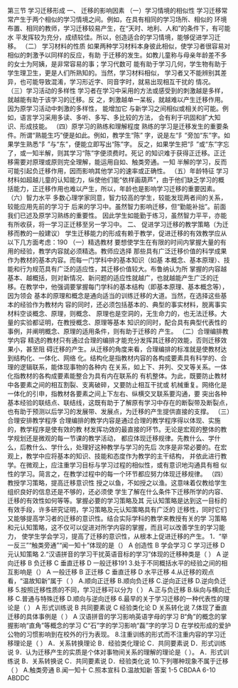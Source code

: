 第三节 学习迁移形成
一、 迁移的影响因素
（一）学习情境的相似性
学习迁移常常产生于两个相似的学习情境之间。例如，在具有相同的学习场所、相似的
环境布置、相同的教师，学习迁移较易产生，在“天时、地利、人和”的条件下，有可能水
平发挥较为充分，成绩较佳。所以，创造适合的学习情境，能够促进学习迁移。
（二） 学习材料的性质
如果两种学习材料本身彼此相似，使学习者很容易对相似的刺激予以同样的反应，有助
于迁移的发生。如教儿童称与母亲年龄差不多的女士为阿姨，是非常容易的事；学习代数可
能有助于学习几何，学生物有助于学生理卫生，更是人们所熟知的。当然，学习材料相似，
学习者又不能辨别其差异，也可能导致混淆，学习形近字、同音字时，就易出现相互干扰的
情况。
（三）学习活动的多样性
学习者在学习中采用的方法或感受到的刺激越是多样，就越能有助于该学习的迁移。反
之，刺激越单一呆板，就越难以产生迁移作用。因为原学习活动中刺激的多样性， 能增加它
与新学习之间相似或相关的可能。例如，语言学习采用多读、多听、多写、多比较的方法，
会有利于巩固和扩大知识、形成技能。
（四）原学习的熟练和理解程度
熟练的学习是迁移发生的重要条件。所谓“熟能生巧”便是如此。例如，教学生“陈”
字，说是左“阝”旁加“东”字。如果学生熟悉“阝”与“东”，便能立即写出“陈”字。
反之，如果学生把“阝”或“东”字忘了，或一知半解，则其学习“陈”字便须费时。死记
的知识难于获得正迁移。正迁移需要对原理或原则完全理解，能运用自如、触类旁通。一知
半解的学习，反而可能引起负迁移作用，因而影响其他学习的速率或正确性。
（五）年龄特征
学习材料如超越儿童的认知能力，纵使他们能“依样画葫芦”，由于他们缺乏学习的概
括能力，正迁移作用也难以产生，所以，年龄也是影响学习迁移的重要因素。
（六）智力水平
多数心理学家同意，智力较高的学生，较能发现两者间的关系，较能应用先前的学习于
后来的学习中。虽然智力影响迁移，但“勤能补拙”。前面我们已述及原学习熟练的重要性。
因此学生如能勤于练习，虽然智力平平，亦能有所收获，将一学习正迁移至另一学习中。
二、 促进学习迁移的教学策略（为迁移而教的一般建议）
学生迁移能力的形成有赖于教学，促进迁移的有效教学应从以下几方面考虑：190
（一）精选教材
要想使学生在有限的时间内掌握大量的有用的经验，教学内容就必须精选。教师应选择
那些具有广泛迁移价值的科学成果作为教材的基本内容。而每一门学科中的基本知识（如基
本概念、基本原理）、技能和行为规范具有广泛的适应性，其迁移价值较大。布鲁纳认为所
掌握的内容越基本、越概括，则对新情况、新问题的适应性就越广，也就越能产生广泛的迁
移。在教学中，他强调要掌握每门学科的基本结构（即基本原理、基本概念等），因为领会
基本的原理和概念是通向适当的训练迁移的大道。当然，在选择这些基本的经验作为教材内
容的同时，还必须包括基本的、典型的事实材料，脱离事实材料空谈概念、原理，则概念、
原理也是空洞的，无生命力的，也无法迁移。大量的实验都证明，在教授概念、原理等基本
知识的同时，配合具有典型代表性的事例，并阐明概念、原理的适用条件，则有助于迁移的
产生。
（二）合理编排教学内容
精选的教材只有通过合理的编排才能充分发挥其迁移的效能，否则迁移效果小，甚至阻
碍迁移的产生。从迁移的角度来看，合理编排的标准就是使教材达到结构化、一体化、网络
化。结构化是指教材内容的各构成要素具有科学的、合理的逻辑联系，能体现事物的各种内
在关系，如上下、并列、交叉等关系。一体化指教材的各构成要素能整合为具有内在联系的
有机整体。为此，既要防止教材中各要素之间的相互割裂、支离破碎，又要防止相互干扰或
机械重复。网络化是一体化的引申，指教材各要素之间上下左右、纵横交叉联系要沟通，要
突出各种基本经验的联结点、联结线，这既有助于了解原有学习中存在的断裂带及断裂点，
也有助于预测以后学习的发展带、发展点，为迁移的产生提供直接的支撑。
（三）合理安排教学程序
合理编排的教学内容是通过合理的教学程序得以体现、实施的，教学程序是使有效的教
材发挥功效的最直接的环节。无论是宏观的整体的教学规划还是微观的每一节课的教学活动，
都应体现迁移规律。先教什么、学什么，后教什么、学什么，处理好这种教学与学习的先后
次序是非常必要的。在宏观上，教学中应将基本的知识、技能和态度作为教学的主干结构，
并依此进行教学。在微观上，应注重学习目标与学习过程的相似性，或有意识地沟通具有相
似性的学习。简言之，在教学过程中的每一个环节都应努力体现迁移规律。
（四）教授学习策略，提高迁移意识性
授之以鱼，不如授之以渔。这意味着仅教给学生组织良好的信息还是不够的，还必须使
学生了解在什么条件下迁移所学的内容、迁移的有效性如何等等。掌握必要的学习策略及其
元认知策略是达到这一目标的有效手段，许多研究证明，学习策略及元认知策略具有广泛的
迁移性，同时它们又能够提高学习者的迁移的意识性。结合实际学科的教学来教授有关的学
习策略和元认知策略，这不仅可以促进对所学内容的掌握，而且可以改善学生的学习能力，
使学生学会学习，提高了迁移的意识性，从根本上促进迁移的产生。
1．“举一反三”“触类旁通”“闻一知十”体现的是（）
A 创造性 B 学会学习 C 学习迁移 D 元认知策略
2.“汉语拼音的学习干扰英语音标的学习”体现的迁移种类是（ ）
A 逆向迁移 B 负迁移 C 垂直迁移 D 一般迁移191
3.处于不同概括水平的经验之间的相互影响是（）
A 一般迁移 B 正迁移 C 垂直迁移 D 水平迁移
4.从迁移的观点看，“温故知新”属于（ ）
A.顺向正迁移 B.顺向负迁移 C.逆向正迁移 D.逆向负迁移
5.按照迁移性质的不同，学习迁移可以分为（ ）
A.正与负迁移 B.纵向与横向迁移 C.普通与特殊迁移 D.顺向与逆向迁移
6.最早的关于学习迁移的一种代表性的理论是（ ）
A 形式训练说 B 共同要素说 C 经验类化论 D 关系转化说
7.体现了垂直迁移的具体事例是（ ）
A 汉语拼音的学习影响英语字母的学习
B“角”的概念的掌握影响“直角”等概念的学习
C“石”字的学习影响“磊”字的学习
D 在学校形成的爱护公物的习惯影响到在校外的行为表现。
8.注重训练的形式而不注重内容的学习迁移理论是（ ）
A．关系转换理论 B．经验类化理论 C．共同要素说 D．形式训练说
9．认为迁移产生的实质是个体对事物间关系的理解的理论是（ ）。
A．形式训练说 B．关系转换说 C．共同要素说 D．经验类化说
10.下列哪种现象不属于迁移（ ）
A.触类旁通 B.闻一知十 C.照本宣科 D.温故知新
答案 1-5 CBDAA 6-10 ABDDC